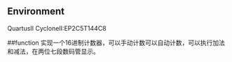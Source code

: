 ## Environment
QuartusII CycloneII:EP2C5T144C8

##function
实现一个16进制计数器，可以手动计数可以自动计数，可以执行加法和减法，在两位七段数码管显示。
